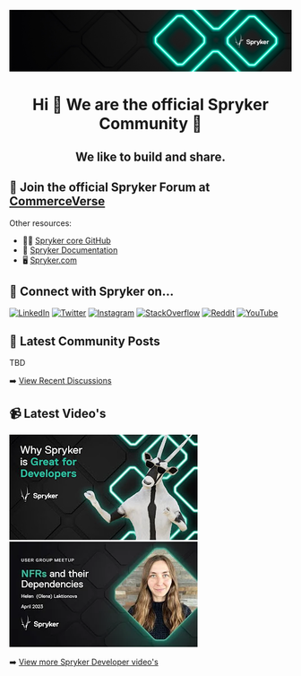 <!---
spryker-community/.github is a ✨ special ✨ repository because its `README.md` (this file) appears on our GitHub profile.
You can click the Preview link to take a look at your changes.
--->
[![github-profile](https://github.com/spryker-community/.github/blob/main/profile/spryker-community-github-bg.png?raw=true)](https://www.spryker.com/community)
<h1 align="center">Hi 👋 We are the official Spryker Community</a> 👋</h1>
<h2 align="center">We like to build and share.</h2>

## 🚀 Join the official Spryker Forum at [CommerceVerse](https://commerceverse.space/)
Other resources:
- 👨‍💻 [Spryker core GitHub](https://github.com/spryker)
- 📄 [Spryker Documentation](https://docs.spryker.com/)
- 🖥 [Spryker.com](https://www.spryker.com)

## 🤝 Connect with Spryker on...
[![LinkedIn](https://img.shields.io/badge/LinkedIn-0077B5?style=for-the-badge&logo=linkedin&logoColor=white)](https://de.linkedin.com/company/spryker-systems-gmbh)
[![Twitter](https://img.shields.io/badge/Twitter-1DA1F2?style=for-the-badge&logo=twitter&logoColor=white)](https://twitter.com/sprysys)
[![Instagram](https://img.shields.io/badge/Instagram-E4405F?style=for-the-badge&logo=instagram&logoColor=white)](https://www.instagram.com/spryker/)
[![StackOverflow](https://img.shields.io/badge/Stack_Overflow-FE7A16?style=for-the-badge&logo=stack-overflow&logoColor=white)](https://stackoverflow.com/questions/tagged/spryker)
[![Reddit](https://img.shields.io/badge/Reddit-FF4500?style=for-the-badge&logo=reddit&logoColor=white)](https://www.reddit.com/r/spryker/)
[![YouTube](https://img.shields.io/badge/YouTube-%23FF0000.svg?style=for-the-badge&logo=YouTube&logoColor=white)](https://www.youtube.com/channel/UC6lVOEbqXxUh0W5FMTvlPDQ)

## 📝 Latest Community Posts

<!-- BLOG-POST-LIST:START -->
TBD
<!-- BLOG-POST-LIST:END -->
➡️ [View Recent Discussions](https://commerceverse.space/discussions)

## 📹 Latest Video's

<!-- BEGIN YOUTUBE-CARDS -->
[![Why Spryker is great for Developers](https://github.com/spryker-community/.github/blob/main/profile/hq720.jpeg?raw=true)](https://www.youtube.com/watch?v=dK7SeH7t5MQ)
[![Non-Functional Requirements (NFRs) and their dependencies](https://raw.githubusercontent.com/spryker-community/.github/main/profile/nrfs.webp)](https://www.youtube.com/watch?v=IQ_duhgT2EA)
<!-- END YOUTUBE-CARDS -->
➡️ [View more Spryker Developer video's](https://www.youtube.com/watch?v=dK7SeH7t5MQ&list=PLJooqCSo73SiPKM3mlZzc7lGq5zEFQkRS)
